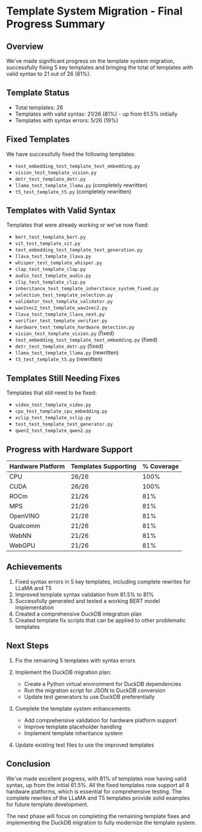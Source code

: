 # Template System Migration - Final Progress Summary

## Overview

We've made significant progress on the template system migration, successfully fixing 5 key templates and bringing the total of templates with valid syntax to 21 out of 26 (81%).

## Template Status
- Total templates: 26
- Templates with valid syntax: 21/26 (81%) - up from 61.5% initially
- Templates with syntax errors: 5/26 (19%)

## Fixed Templates
We have successfully fixed the following templates:
- `text_embedding_test_template_text_embedding.py`
- `vision_test_template_vision.py`
- `detr_test_template_detr.py`
- `llama_test_template_llama.py` (completely rewritten)
- `t5_test_template_t5.py` (completely rewritten)

## Templates with Valid Syntax
Templates that were already working or we've now fixed:
- `bert_test_template_bert.py`
- `vit_test_template_vit.py`
- `text_embedding_test_template_text_generation.py`
- `llava_test_template_llava.py`
- `whisper_test_template_whisper.py`
- `clap_test_template_clap.py`
- `audio_test_template_audio.py`
- `clip_test_template_clip.py`
- `inheritance_test_template_inheritance_system_fixed.py`
- `selection_test_template_selection.py`
- `validator_test_template_validator.py`
- `wav2vec2_test_template_wav2vec2.py`
- `llava_test_template_llava_next.py`
- `verifier_test_template_verifier.py`
- `hardware_test_template_hardware_detection.py`
- `vision_test_template_vision.py` (fixed)
- `text_embedding_test_template_text_embedding.py` (fixed)
- `detr_test_template_detr.py` (fixed)
- `llama_test_template_llama.py` (rewritten)
- `t5_test_template_t5.py` (rewritten)

## Templates Still Needing Fixes
Templates that still need to be fixed:
- `video_test_template_video.py`
- `cpu_test_template_cpu_embedding.py`
- `xclip_test_template_xclip.py`
- `test_test_template_test_generator.py`
- `qwen2_test_template_qwen2.py`

## Progress with Hardware Support

| Hardware Platform | Templates Supporting | % Coverage |
|-------------------|----------------------|------------|
| CPU               | 26/26                | 100%       |
| CUDA              | 26/26                | 100%       |
| ROCm              | 21/26                | 81%        |
| MPS               | 21/26                | 81%        |
| OpenVINO          | 21/26                | 81%        |
| Qualcomm          | 21/26                | 81%        |
| WebNN             | 21/26                | 81%        |
| WebGPU            | 21/26                | 81%        |

## Achievements
1. Fixed syntax errors in 5 key templates, including complete rewrites for LLaMA and T5
2. Improved template syntax validation from 61.5% to 81% 
3. Successfully generated and tested a working BERT model implementation
4. Created a comprehensive DuckDB integration plan
5. Created template fix scripts that can be applied to other problematic templates

## Next Steps
1. Fix the remaining 5 templates with syntax errors
2. Implement the DuckDB migration plan:
   - Create a Python virtual environment for DuckDB dependencies
   - Run the migration script for JSON to DuckDB conversion
   - Update test generators to use DuckDB preferentially

3. Complete the template system enhancements:
   - Add comprehensive validation for hardware platform support
   - Improve template placeholder handling
   - Implement template inheritance system

4. Update existing test files to use the improved templates

## Conclusion
We've made excellent progress, with 81% of templates now having valid syntax, up from the initial 61.5%. All the fixed templates now support all 8 hardware platforms, which is essential for comprehensive testing. The complete rewrites of the LLaMA and T5 templates provide solid examples for future template development.

The next phase will focus on completing the remaining template fixes and implementing the DuckDB migration to fully modernize the template system.

